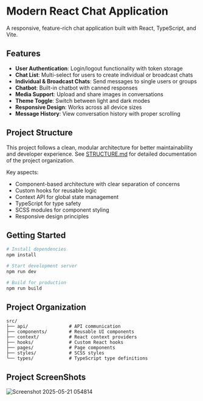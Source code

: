 # Modern React Chat Application

A responsive, feature-rich chat application built with React, TypeScript, and Vite.

## Features

- **User Authentication**: Login/logout functionality with token storage
- **Chat List**: Multi-select for users to create individual or broadcast chats
- **Individual & Broadcast Chats**: Send messages to single users or groups
- **Chatbot**: Built-in chatbot with canned responses
- **Media Support**: Upload and share images in conversations
- **Theme Toggle**: Switch between light and dark modes
- **Responsive Design**: Works across all device sizes
- **Message History**: View conversation history with proper scrolling

## Project Structure

This project follows a clean, modular architecture for better maintainability and developer experience. See [STRUCTURE.md](./STRUCTURE.md) for detailed documentation of the project organization.

Key aspects:

- Component-based architecture with clear separation of concerns
- Custom hooks for reusable logic
- Context API for global state management
- TypeScript for type safety
- SCSS modules for component styling
- Responsive design principles

## Getting Started

```bash
# Install dependencies
npm install

# Start development server
npm run dev

# Build for production
npm run build
```

## Project Organization

```
src/
├── api/               # API communication
├── components/        # Reusable UI components
├── context/           # React context providers
├── hooks/             # Custom React hooks
├── pages/             # Page components
├── styles/            # SCSS styles
└── types/             # TypeScript type definitions
```

## Project ScreenShots

![Screenshot 2025-05-21 054814](https://github.com/user-attachments/assets/e7440f53-835a-4e19-82ef-368eec8ea7b3)

